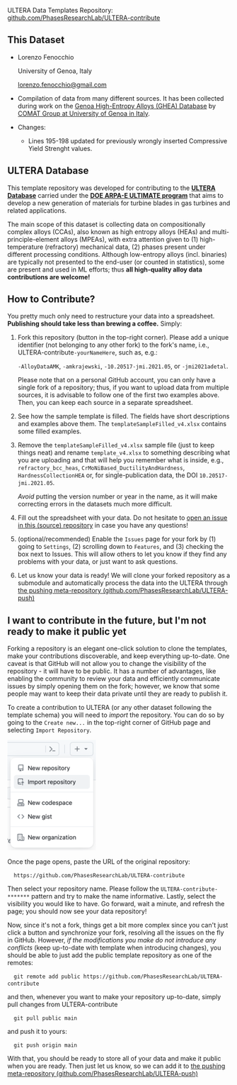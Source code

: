 ULTERA Data Templates Repository: [github.com/PhasesResearchLab/ULTERA-contribute](https://github.com/PhasesResearchLab/ULTERA-contribute)

## This Dataset

- Lorenzo Fenocchio

  University of Genoa, Italy
  
  lorenzo.fenocchio@gmail.com

- Compilation of data from many different sources. It has been collected during work on the [Genoa High-Entropy Alloys (GHEA) Database](https://comatresearchgroup.unige.it/node/252) by [COMAT Group at University of Genoa in Italy](https://comatresearchgroup.unige.it/).

- Changes:
   - Lines 195-198 updated for previously wrongly inserted Compressive Yield Strenght values.


## ULTERA Database
This template repository was developed for contributing to the [**ULTERA Database**](https://ultera.org) carried under the 
[**DOE ARPA-E ULTIMATE program**](https://arpa-e.energy.gov/?q=arpa-e-programs/ultimate) that
aims to develop a new generation of materials for turbine blades in gas turbines and related
applications. 

The main scope of this dataset is collecting data on compositionally complex alloys (CCAs), also known as high entropy alloys (HEAs) and multi-principle-element alloys (MPEAs), with extra attention given to (1) high-temperature (refractory) mechanical data, (2) phases present under different processing conditions. Although low-entropy alloys (incl. binaries) are typically not presented to the end-user (or counted in statistics), some are present and used in ML efforts; thus **all high-quality alloy data contributions are welcome!**



## How to Contribute?
You pretty much only need to restructure your data into a spreadsheet. **Publishing should take less than brewing a coffee.** Simply:

1. Fork this repository (button in the top-right corner). Please add a unique identifier (not belonging to any other fork) to the fork's name, i.e., ULTERA-contribute`-yourNameHere`, such as, e.g.:
   
    `-AlloyDataAMK`, `-amkrajewski`, `-10.20517-jmi.2021.05`, or `-jmi2021adetal`.
   
   Please note that on a personal GitHub account, you can only have a single fork of a repository; thus, if you want to upload data from multiple sources, it is advisable to follow one of the first two examples above. Then, you can keep each source in a separate spreadsheet.
   
3. See how the sample template is filled. The fields have short descriptions and examples above them. The `templateSampleFilled_v4.xlsx` contains some filled examples.

4. Remove the `templateSampleFilled_v4.xlsx` sample file (just to keep things neat) and rename `template_v4.xlsx` to something describing what you are uploading and that will help you remember what is inside, e.g., `refractory_bcc_heas`, `CrMoNiBased_DuctilityAndHardness`, `HardnessCollectionHEA` or, for single-publication data, the DOI `10.20517-jmi.2021.05`.

   _Avoid_ putting the version number or year in the name, as it will make correcting errors in the datasets much more difficult.


7. Fill out the spreadsheet with your data. Do not hesitate to [open an issue in this (source) repository](https://github.com/PhasesResearchLab/ULTERA-contribute/issues) in case you have any questions!

8. (optional/recommended) Enable the `Issues` page for your fork by (1) going to `Settings`, (2) scrolling down to `Features`, and (3) checking the box next to Issues. This will allow others to let you know if they find any problems with your data, or just want to ask questions.
   
9. Let us know your data is ready! We will clone your forked repository as a submodule and automatically process the data into the ULTERA through [the pushing meta-repository (github.com/PhasesResearchLab/ULTERA-push)](https://github.com/PhasesResearchLab/ULTERA-push)


## I want to contribute in the future, but I'm not ready to make it public yet

Forking a repository is an elegant one-click solution to clone the templates, make your contributions discoverable, and keep everything up-to-date. One caveat is that GitHub will not allow you to change the visibility of the repository - it will have to be public. It has a number of advantages, like enabling the community to review your data and efficiently communicate issues by simply opening them on the fork; however, we know that some people may want to keep their data private until they are ready to publish it.

To create a contribution to ULTERA (or any other dataset following the template schema) you will need to _import_ the repository. You can do so by going to the `Create new...` in the top-right corner of GitHub page and selecting `Import Repository`. 

<img src="assets/images/githubimport_screenshot.png" alt="githubimport" width="200"/>

Once the page opens, paste the URL of the original repository:

      https://github.com/PhasesResearchLab/ULTERA-contribute

Then select your repository name. Please follow the `ULTERA-contribute-*******` pattern and try to make the name informative. Lastly, select the visibility you would like to have. Go forward, wait a minute, and refresh the page; you should now see your data repository!

Now, since it's not a fork, things get a bit more complex since you can't just click a button and synchronize your fork, resolving all the issues on the fly in GitHub. However, _if the modifications you make do not introduce any conflicts_ (keep up-to-date with template when introducing changes), you should be able to just add the public template repository as one of the remotes:

      git remote add public https://github.com/PhasesResearchLab/ULTERA-contribute

and then, whenever you want to make your repository up-to-date, simply pull changes from ULTERA-contribute

      git pull public main
   
and push it to yours:

      git push origin main

With that, you should be ready to store all of your data and make it public when you are ready. Then just let us know, so we can add it to [the pushing meta-repository (github.com/PhasesResearchLab/ULTERA-push)](https://github.com/PhasesResearchLab/ULTERA-push)





